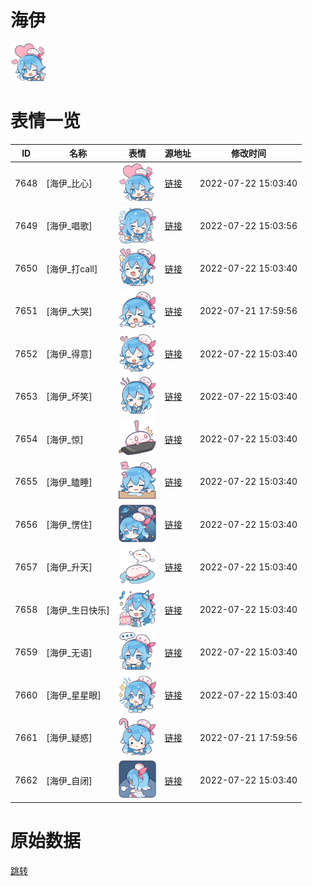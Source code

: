 # 海伊

<img src="./cover.png" height="60" alt="cover" />

# 表情一览

|ID|名称|表情|源地址|修改时间|
|----|----|----|----|----|
|7648|[海伊_比心]|<img src="./pic/007648_%5B海伊_比心%5D.png" height="60" alt="比心"/>|[链接](http://i0.hdslb.com/bfs/emote/c548b527593a3d21e5082c26abbf61c63701f11a.png)|2022-07-22 15:03:40|
|7649|[海伊_唱歌]|<img src="./pic/007649_%5B海伊_唱歌%5D.png" height="60" alt="唱歌"/>|[链接](http://i0.hdslb.com/bfs/emote/81f10d76c9c87bd12e4294a35e3fdcc51a9130d5.png)|2022-07-22 15:03:56|
|7650|[海伊_打call]|<img src="./pic/007650_%5B海伊_打call%5D.png" height="60" alt="打call"/>|[链接](http://i0.hdslb.com/bfs/emote/462e4aa7dba54497f3692ad445ff31c3c176474d.png)|2022-07-22 15:03:40|
|7651|[海伊_大哭]|<img src="./pic/007651_%5B海伊_大哭%5D.png" height="60" alt="大哭"/>|[链接](http://i0.hdslb.com/bfs/emote/fca033bf083c6357d3243d72854135f70266921a.png)|2022-07-21 17:59:56|
|7652|[海伊_得意]|<img src="./pic/007652_%5B海伊_得意%5D.png" height="60" alt="得意"/>|[链接](http://i0.hdslb.com/bfs/emote/e1b793e2767672d42529aff0e3ef3d574c604047.png)|2022-07-22 15:03:40|
|7653|[海伊_坏笑]|<img src="./pic/007653_%5B海伊_坏笑%5D.png" height="60" alt="坏笑"/>|[链接](http://i0.hdslb.com/bfs/emote/6e2a2c3ce10be07e067b51cd00ecace5557778c0.png)|2022-07-22 15:03:40|
|7654|[海伊_惊]|<img src="./pic/007654_%5B海伊_惊%5D.png" height="60" alt="惊"/>|[链接](http://i0.hdslb.com/bfs/emote/fada7cdba9a13b3229548a4e5ef048ef7c86feb6.png)|2022-07-22 15:03:40|
|7655|[海伊_瞌睡]|<img src="./pic/007655_%5B海伊_瞌睡%5D.png" height="60" alt="瞌睡"/>|[链接](http://i0.hdslb.com/bfs/emote/ee0e9adb3b3aef93afe06de97960fa29a8ef7296.png)|2022-07-22 15:03:40|
|7656|[海伊_愣住]|<img src="./pic/007656_%5B海伊_愣住%5D.png" height="60" alt="愣住"/>|[链接](http://i0.hdslb.com/bfs/emote/5ae339e4e6e3403f139d35f72d0e876d075a0296.png)|2022-07-22 15:03:40|
|7657|[海伊_升天]|<img src="./pic/007657_%5B海伊_升天%5D.png" height="60" alt="升天"/>|[链接](http://i0.hdslb.com/bfs/emote/f6b14d07733fc5e2b6ec480d28c092b73a8a6699.png)|2022-07-22 15:03:40|
|7658|[海伊_生日快乐]|<img src="./pic/007658_%5B海伊_生日快乐%5D.png" height="60" alt="生日快乐"/>|[链接](http://i0.hdslb.com/bfs/emote/db631e4e26252b488b6b37fbfd7d3becbf01f8fe.png)|2022-07-22 15:03:40|
|7659|[海伊_无语]|<img src="./pic/007659_%5B海伊_无语%5D.png" height="60" alt="无语"/>|[链接](http://i0.hdslb.com/bfs/emote/20db290d7183e19cbf74563ef2c3434ca387ce95.png)|2022-07-22 15:03:40|
|7660|[海伊_星星眼]|<img src="./pic/007660_%5B海伊_星星眼%5D.png" height="60" alt="星星眼"/>|[链接](http://i0.hdslb.com/bfs/emote/fcfa41c515f01cb6f4fff73ac5dc431e8d900a64.png)|2022-07-22 15:03:40|
|7661|[海伊_疑惑]|<img src="./pic/007661_%5B海伊_疑惑%5D.png" height="60" alt="疑惑"/>|[链接](http://i0.hdslb.com/bfs/emote/762dada191ec476d0249fb7eba7f416801273a4e.png)|2022-07-21 17:59:56|
|7662|[海伊_自闭]|<img src="./pic/007662_%5B海伊_自闭%5D.png" height="60" alt="自闭"/>|[链接](http://i0.hdslb.com/bfs/emote/8d6be8e2f19bee598f3a98723f88a4dcb892cfa3.png)|2022-07-22 15:03:40|

# 原始数据

[跳转](./raw.json)

